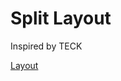 # Split Layout
Inspired by TECK

[Layout](http://www.keyboard-layout-editor.com/##@_switchMount=cherry&switchBrand=gateron&switchType=KS-3-Tea&pcb:true%3B&@_c=%23e6e6e6&t=%23757575&a:7&fa@:5%3B%3B&=Esc&_a:4&fa@:5&:0&:0&:0&:0&:0&:0&:0&:0&:5%3B%3B&=%0A%0A!%0A1%0A%0A%0A%0A%0A%0AQ&=%0A%0A%2F@%0A2%0A%0A%0A%0A%0A%0AW&=%0A%0A%23%0A3%0A%0A%0A%0A%0A%0AE&=%0A%0A$%0A4%0A%0A%0A%0A%0A%0AR&=%0A%0A%25%0A5%0A%0A%0A%0A%0A%0AT&_c=%23e3b02d&a:7%3B&=Del&_c=%23e6e6e6&a:4%3B&=%0A%0A%5E%0A6%0A%0A%0A%0A%0A%0AY&=%0A%0A%2F&%0A7%0A%0A%0A%0A%0A%0AU&=%0A%0A*%0A8%0A%0A%0A%0A%0A%0AI&=%0A%0A(%0A9%0A%0A%0A%0A%0A%0AO&=%0A%0A)%0A0%0A%0A%0A%0A%0A%0AP%3B&@_a:7%3B&=Shift&_a:4%3B&=%0A%0A%0AF1%0A%0A%0A%0A%0A%0AA&=%0A%0A%0AF2%0A%0A%0A%0A%0A%0AS&=%0A%0A'%0AF3%0A%0A%0A%0A%0A%0AD&_c=%23e3b02d&n:true%3B&=%0A%0A-%0AF4%0A%0A%0A%0A%0A%0AF&_c=%23e6e6e6%3B&=%0A%0A%0AF5%0A%0A%0A%0A%0A%0AG&_c=%23e3b02d&a:7%3B&=Tab&_c=%23e6e6e6&a:4%3B&=%0A%0A%0AF6%0A%0A%0A%0A%0A%0AH&_c=%23e3b02d&fa@:5&:0&:4&:0&:0&:0&:0&:0&:0&:5%3B&n:true%3B&=%0A%0A%2F&larr%2F%3B%0AHom%0A%0A%0A%0A%0A%0AJ&_c=%23e6e6e6%3B&=%0A%0A%2F&darr%2F%3B%0APgD%0A%0A%0A%0A%0A%0AK&_fa@:5&:0&:5&:0&:0&:0&:0&:0&:0&:5%3B%3B&=%0A%0A%2F&uarr%2F%3B%0APgU%0A%0A%0A%0A%0A%0AL&=%0A%0A%2F&rarr%2F%3B%0AEnd%0A%0A%0A%0A%0A%0A%2F%3B%3B&@_a:7%3B&=Ctrl&_a:4&fa@:5&:0&:0&:0&:0&:0&:0&:0&:0&:5%3B%3B&=%0A%0A~%0AF7%0A%0A%0A%0A%0A%0AZ&=%0A%0A%60%0AF8%0A%0A%0A%0A%0A%0AX&=%0A%0A+%0AF9%0A%0A%0A%0A%0A%0AC&=%0A%0A%2F=%0AF10%0A%0A%0A%0A%0A%0AV&=%0A%0A%7C%0AF11%0A%0A%0A%0A%0A%0AB&_c=%23e3b02d&a:7%3B&=BSp&_c=%23e6e6e6&a:4%3B&=%0A%0A%5C%0AF12%0A%0A%0A%0A%0A%0AN&=%0A%0A%5B%0A%0A%0A%0A%0A%0A%0AM&=%0A%0A%5D%0A%0A%0A%0A%0A%0A%0A,&=%0A%0A%7B%0A%0A%0A%0A%0A%0A%0A.&=%0A%0A%7D%0A%0A%0A%0A%0A%0A%0A%2F%2F%3B&@_a:7%3B&=Alt&=&=&=Super&_c=%23e3b02d%3B&=%2F&dArr%2F%3B&_c=%23e6e6e6%3B&=Shift&_c=%23e3b02d%3B&=%2F&crarr%2F%3B&_c=%23e6e6e6%3B&=spc&_c=%23e3b02d%3B&=%2F&uArr%2F%3B&_c=%23e6e6e6&a:4%3B&=%0A%0AVolUp&=%0A%0AVolDn&_fa@:5&:0&:2%3B%3B&=%0A%0AMdlClick)
